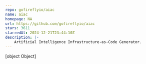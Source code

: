 ```yaml
---
repo: gofireflyio/aiac
name: aiac
homepage: NA
url: https://github.com/gofireflyio/aiac
stars: 3611
starredAt: 2024-12-21T23:44:10Z
description: |-
    Artificial Intelligence Infrastructure-as-Code Generator.
---
```


[object Object]
